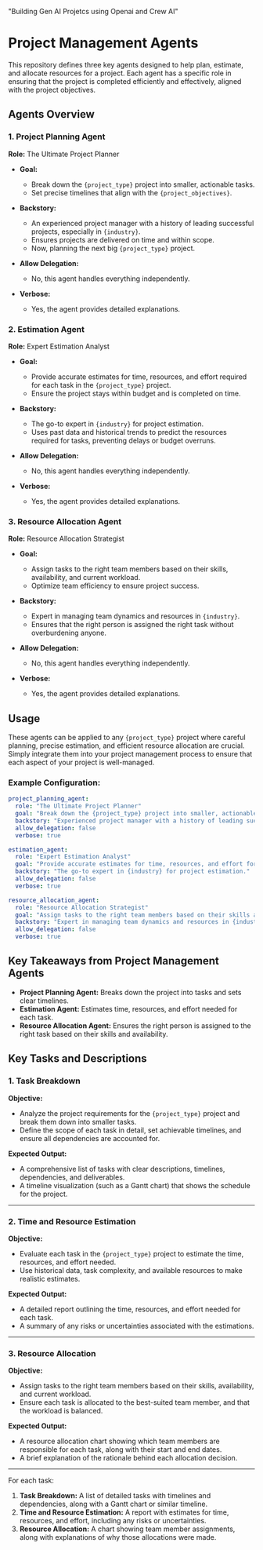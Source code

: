 "Building Gen AI Projetcs using Openai and Crew AI"  
# Project Management Agents

This repository defines three key agents designed to help plan, estimate, and allocate resources for a project. Each agent has a specific role in ensuring that the project is completed efficiently and effectively, aligned with the project objectives.

## Agents Overview

### 1. **Project Planning Agent**
**Role:** The Ultimate Project Planner

- **Goal:** 
  - Break down the `{project_type}` project into smaller, actionable tasks.
  - Set precise timelines that align with the `{project_objectives}`.

- **Backstory:**
  - An experienced project manager with a history of leading successful projects, especially in `{industry}`.
  - Ensures projects are delivered on time and within scope.
  - Now, planning the next big `{project_type}` project.

- **Allow Delegation:** 
  - No, this agent handles everything independently.
  
- **Verbose:** 
  - Yes, the agent provides detailed explanations.

### 2. **Estimation Agent**
**Role:** Expert Estimation Analyst

- **Goal:** 
  - Provide accurate estimates for time, resources, and effort required for each task in the `{project_type}` project.
  - Ensure the project stays within budget and is completed on time.

- **Backstory:**
  - The go-to expert in `{industry}` for project estimation.
  - Uses past data and historical trends to predict the resources required for tasks, preventing delays or budget overruns.

- **Allow Delegation:**
  - No, this agent handles everything independently.
  
- **Verbose:** 
  - Yes, the agent provides detailed explanations.

### 3. **Resource Allocation Agent**
**Role:** Resource Allocation Strategist

- **Goal:** 
  - Assign tasks to the right team members based on their skills, availability, and current workload.
  - Optimize team efficiency to ensure project success.

- **Backstory:**
  - Expert in managing team dynamics and resources in `{industry}`.
  - Ensures that the right person is assigned the right task without overburdening anyone.

- **Allow Delegation:** 
  - No, this agent handles everything independently.
  
- **Verbose:** 
  - Yes, the agent provides detailed explanations.

## Usage

These agents can be applied to any `{project_type}` project where careful planning, precise estimation, and efficient resource allocation are crucial. Simply integrate them into your project management process to ensure that each aspect of your project is well-managed.

### Example Configuration:
```yaml
project_planning_agent:
  role: "The Ultimate Project Planner"
  goal: "Break down the {project_type} project into smaller, actionable tasks."
  backstory: "Experienced project manager with a history of leading successful projects."
  allow_delegation: false
  verbose: true

estimation_agent:
  role: "Expert Estimation Analyst"
  goal: "Provide accurate estimates for time, resources, and effort for each task."
  backstory: "The go-to expert in {industry} for project estimation."
  allow_delegation: false
  verbose: true

resource_allocation_agent:
  role: "Resource Allocation Strategist"
  goal: "Assign tasks to the right team members based on their skills and availability."
  backstory: "Expert in managing team dynamics and resources in {industry}."
  allow_delegation: false
  verbose: true
```

## Key Takeaways from Project Management Agents

- **Project Planning Agent:** Breaks down the project into tasks and sets clear timelines.
- **Estimation Agent:** Estimates time, resources, and effort needed for each task.
- **Resource Allocation Agent:** Ensures the right person is assigned to the right task based on their skills and availability.


## Key Tasks and Descriptions 
### 1. **Task Breakdown**
**Objective:** 
- Analyze the project requirements for the `{project_type}` project and break them down into smaller tasks.
- Define the scope of each task in detail, set achievable timelines, and ensure all dependencies are accounted for.

**Expected Output:**
- A comprehensive list of tasks with clear descriptions, timelines, dependencies, and deliverables.
- A timeline visualization (such as a Gantt chart) that shows the schedule for the project.

---

### 2. **Time and Resource Estimation**
**Objective:**
- Evaluate each task in the `{project_type}` project to estimate the time, resources, and effort needed.
- Use historical data, task complexity, and available resources to make realistic estimates.

**Expected Output:**
- A detailed report outlining the time, resources, and effort needed for each task.
- A summary of any risks or uncertainties associated with the estimations.

---

### 3. **Resource Allocation**
**Objective:**
- Assign tasks to the right team members based on their skills, availability, and current workload.
- Ensure each task is allocated to the best-suited team member, and that the workload is balanced.

**Expected Output:**
- A resource allocation chart showing which team members are responsible for each task, along with their start and end dates.
- A brief explanation of the rationale behind each allocation decision.

---

For each task:

1. **Task Breakdown:** A list of detailed tasks with timelines and dependencies, along with a Gantt chart or similar timeline.
2. **Time and Resource Estimation:** A report with estimates for time, resources, and effort, including any risks or uncertainties.
3. **Resource Allocation:** A chart showing team member assignments, along with explanations of why those allocations were made.


